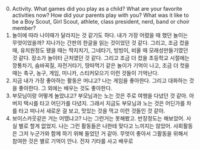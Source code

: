 0. Activity. What games did you play as a child? What are your favorite activities now? How did your parents play with you? What was it like to be a Boy Scout, Girl Scout, athlete, class president, nerd, band or choir member?
1.  놀이에 따라 나이때가 달라지는 것 같기도 하다. 내가 가장 어렸을 때 했던 놀이는 무엇이었을까?  지나가는 간판의 한글을 읽는 것이었던 것 같다. 그리고, 조금 컸을 때, 유치원정도 됐을 때는 딱지치기, 그네타기, 빙빙이, 비올 때 모래성만들기였던 것 같다. 장소가 놀이터 근처였던 것 같다. 그리고 조금 더 컸을 초등학교 시절에는 깡통차기, 숨바꼭질, 자전거타기, 땅따먹기 같은 놀이가 기억이 나고, 조금 더 컷을 때는 축구, 농구, 게임, 미니카, 스티커모으기 이런 것들이 기억난다. 
2. 지금 내가 가장 좋아하는 활동은 머냐고? 나는 게임을 좋아한다. 그리고 대화하는 것을 좋아한다. 그 외에는 배우는 것도 좋아한다. 
3. 부모님이랑 어떻게 놀았냐고? 부모님과는 노는 것은 주로 여행을 다녔던 것 같아. 아버지 택시를 타고 어딘가를 다녔지. 그래서 지금도 부모님과 노는 것은 어딘가를 차를 타고 떠나서 새로운 걸 보고, 맛있는 것을 먹고 이런 것들인 것 같아.
4. 보이스카웃같은 거는 어땠냐고? 나는 그런거는 못해봤고. 반장정도는 해보았어. 사실 별로 할게 없었지. 나는 그런 활동들은 나한테 맞다고 느끼지는 않았어. 사회활동은 그저 누군가와 함께 하기 위해 들었던 거 같아. 무엇이 좋아서 그활동을 위해서 참여한 것은 별로 기억이 안나. 전자 기타를 사고 배우로